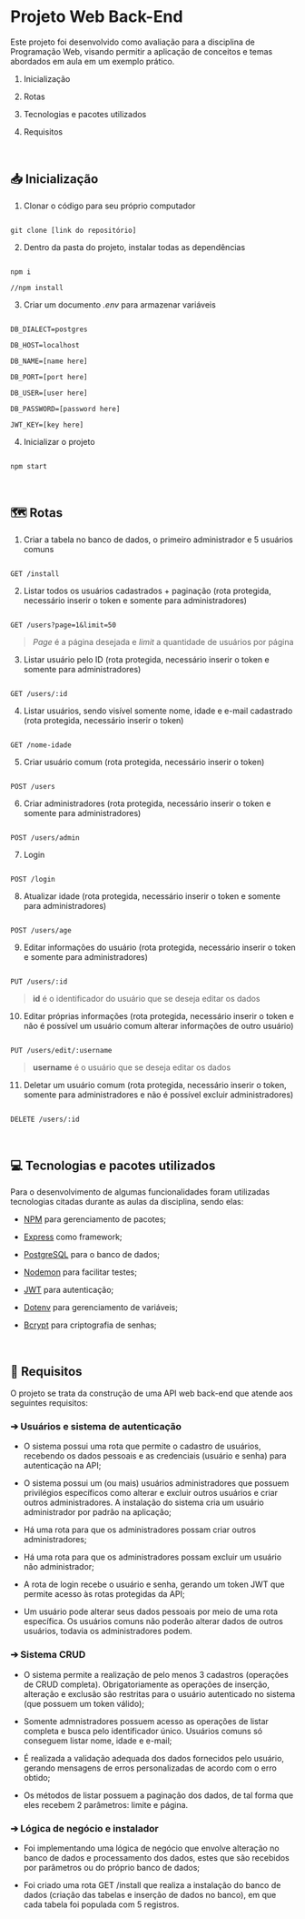 # Projeto Web Back-End

Este projeto foi desenvolvido como avaliação para a disciplina de Programação Web, visando permitir a aplicação de conceitos e temas abordados em aula em um exemplo prático.

  

1. Inicialização

2. Rotas

3. Tecnologias e pacotes utilizados

4. Requisitos 

  

<br/>

  

## 📥 Inicialização

  

1. Clonar o código para seu próprio computador

```

git clone [link do repositório]

```

2. Dentro da pasta do projeto, instalar todas as dependências

```

npm i

//npm install

```

3. Criar um documento *.env* para armazenar variáveis

```

DB_DIALECT=postgres

DB_HOST=localhost

DB_NAME=[name here]

DB_PORT=[port here]

DB_USER=[user here]

DB_PASSWORD=[password here]

JWT_KEY=[key here]

```

  

4. Inicializar o projeto

```

npm start

```

  

<br/>

  

## 🗺️ Rotas

  

1. Criar a tabela no banco de dados, o primeiro administrador e 5 usuários comuns

```

GET /install

```

  

2. Listar todos os usuários cadastrados + paginação (rota protegida, necessário inserir o token e somente para administradores)

```

GET /users?page=1&limit=50

```
> *Page* é a página desejada e *limit* a quantidade de usuários por página


  

3. Listar usuário pelo ID (rota protegida, necessário inserir o token e somente para administradores)

```

GET /users/:id

```

  

4. Listar usuários, sendo visível somente nome, idade e e-mail cadastrado (rota protegida, necessário inserir o token)

```

GET /nome-idade

```

  

5. Criar usuário comum (rota protegida, necessário inserir o token)

```

POST /users

```

  

6. Criar administradores (rota protegida, necessário inserir o token e somente para administradores)

```

POST /users/admin

```

  

7. Login

```

POST /login

```

  

8. Atualizar idade (rota protegida, necessário inserir o token e somente para administradores)

```

POST /users/age

```

  

9. Editar informações do usuário (rota protegida, necessário inserir o token e somente para administradores)

```

PUT /users/:id

```

> **id** é o identificador do usuário que se deseja editar os dados

  

10. Editar próprias informações (rota protegida, necessário inserir o token e não é possível um usuário comum alterar informações de outro usuário)

```

PUT /users/edit/:username

```

> **username** é o usuário que se deseja editar os dados

  

11. Deletar um usuário comum (rota protegida, necessário inserir o token, somente para administradores e não é possível excluir administradores)

```

DELETE /users/:id

```

  

<br/>

  

## 💻 Tecnologias e pacotes utilizados 

Para o desenvolvimento de algumas funcionalidades foram utilizadas tecnologias citadas durante as aulas da disciplina, sendo elas:

  

- [NPM](https://www.npmjs.com) para gerenciamento de pacotes;

- [Express](https://expressjs.com) como framework;

- [PostgreSQL](https://www.postgresql.org) para o banco de dados;

- [Nodemon](https://www.npmjs.com/package/nodemon) para facilitar testes;

- [JWT](https://www.npmjs.com/package/jsonwebtoken) para autenticação;

- [Dotenv](https://www.npmjs.com/package/dotenv) para gerenciamento de variáveis;

- [Bcrypt](https://www.npmjs.com/package/bcrypt) para criptografia de senhas;

  

<br/>

  

## 📃 Requisitos

O projeto se trata da construção de uma API web back-end que atende aos seguintes requisitos:

  

### ➔ Usuários e sistema de autenticação

- O sistema possui uma rota que permite o cadastro de usuários, recebendo os dados pessoais e as credenciais (usuário e senha) para autenticação na API;

  

- O sistema possui um (ou mais) usuários administradores que possuem privilégios específicos como alterar e excluir outros usuários e criar outros administradores. A instalação do sistema cria um usuário administrador por padrão na aplicação;

  

- Há uma rota para que os administradores possam criar outros administradores;

  

- Há uma rota para que os administradores possam excluir um usuário não administrador;

  

- A rota de login recebe o usuário e senha, gerando um token JWT que permite acesso às rotas protegidas da API;

  

- Um usuário pode alterar seus dados pessoais por meio de uma rota específica. Os usuários comuns não poderão alterar dados de outros usuários, todavia os administradores podem.

  
  
  

### ➔ Sistema CRUD

- O sistema permite a realização de pelo menos 3 cadastros (operações de CRUD completa). Obrigatoriamente as operações de inserção, alteração e exclusão são restritas para o usuário autenticado no sistema (que possuem um token válido);

  

- Somente admnistradores possuem acesso as operações de listar completa e busca pelo identificador único. Usuários comuns só conseguem listar nome, idade e e-mail;

  

- É realizada a validação adequada dos dados fornecidos pelo usuário, gerando mensagens de erros personalizadas de acordo com o erro obtido;

  

- Os métodos de listar possuem a paginação dos dados, de tal forma que eles recebem 2 parâmetros: limite e página.

  

  

### ➔ Lógica de negócio e instalador

  

- Foi implementando uma lógica de negócio que envolve alteração no banco de dados e processamento dos dados, estes que são recebidos por parâmetros ou do próprio banco de dados;

  

- Foi criado uma rota GET /install que realiza a instalação do banco de dados (criação das tabelas e inserção de dados no banco), em que cada tabela foi populada com 5 registros.